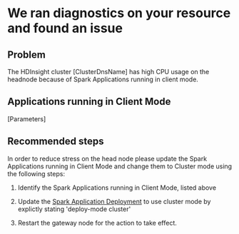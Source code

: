 <properties
    pageTitle="Cluster Failure due to Spark Application running in Client Mode"
    description="Cluster Failure due to Spark Application running in Client Mode"
    infoBubbleText="Found recent cluster failure. See details on the right."
    service="microsoft.hdinsight"
    resource="clusters"
    authors="nealbh"
    displayOrder="25"
    articleId="Hdi_Ambari_ClientMode"
    selfHelpType="rca"
    supportTopicIds="32588427, 32588422, 32588445"
    resourceTags=""
    productPesIds="15078"
    cloudEnvironments="public"
/>

# We ran diagnostics on your resource and found an issue

## Problem

The HDInsight cluster <!--$ClusterDnsName-->[ClusterDnsName]<!--/$ClusterDnsName--> has high CPU usage on the headnode because of Spark Applications running in client mode.

## Applications running in Client Mode
<!--$Parameters-->[Parameters]<!--/$Parameters-->

## **Recommended steps**
In order to reduce stress on the head node please update the Spark Applications running in Client Mode and change them to Cluster mode using the following steps:

1. Identify the Spark Applications running in Client Mode, listed above

1. Update the [Spark Application Deployment](https://spark.apache.org/docs/latest/submitting-applications.html#launching-applications-with-spark-submit) to use cluster mode by explictly stating 'deploy-mode cluster' 

1. Restart the gateway node for the action to take effect.